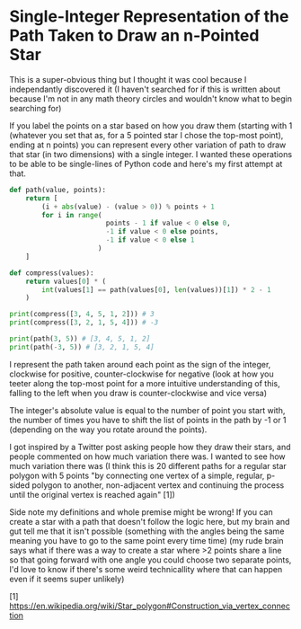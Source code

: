 # Single-Integer Representation of the Path Taken to Draw an n-Pointed Star

This is a super-obvious thing but I thought it was cool because I independantly discovered it (I haven't searched for if this is written about because I'm not in any math theory circles and wouldn't know what to begin searching for)

If you label the points on a star based on how you draw them (starting with 1 (whatever you set that as, for a 5 pointed star I chose the top-most point), ending at n points) you can represent every other variation of path to draw that star (in two dimensions) with a single integer. I wanted these operations to be able to be single-lines of Python code and here's my first attempt at that.

```python
def path(value, points):
    return [
        (i + abs(value) - (value > 0)) % points + 1 
        for i in range(
                        points - 1 if value < 0 else 0, 
                        -1 if value < 0 else points, 
                        -1 if value < 0 else 1
                      )
    ]

def compress(values):
    return values[0] * (
        int(values[1] == path(values[0], len(values))[1]) * 2 - 1
    )

print(compress([3, 4, 5, 1, 2])) # 3
print(compress([3, 2, 1, 5, 4])) # -3

print(path(3, 5)) # [3, 4, 5, 1, 2]
print(path(-3, 5)) # [3, 2, 1, 5, 4]
```

I represent the path taken around each point as the sign of the integer, clockwise for positive, counter-clockwise for negative (look at how you teeter along the top-most point for a more intuitive understanding of this, falling to the left when you draw is counter-clockwise and vice versa)

The integer's absolute value is equal to the number of point you start with, the number of times you have to shift the list of points in the path by -1 or 1 (depending on the way you rotate around the points).

I got inspired by a Twitter post asking people how they draw their stars, and people commented on how much variation there was. I wanted to see how much variation there was (I think this is 20 different paths for a regular star polygon with 5 points "by connecting one vertex of a simple, regular, p-sided polygon to another, non-adjacent vertex and continuing the process until the original vertex is reached again" [1])

Side note my definitions and whole premise might be wrong! If you can create a star with a path that doesn't follow the logic here, but my brain and gut tell me that it isn't possible (something with the angles being the same meaning you have to go to the same point every time time) (my rude brain says what if there was a way to create a star where >2 points share a line so that going forward with one angle you could choose two separate points, I'd love to know if there's some weird technicallity where that can happen even if it seems super unlikely)

[1] https://en.wikipedia.org/wiki/Star_polygon#Construction_via_vertex_connection
